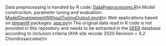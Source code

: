 Data preprocessing is handled by R code: [DataPreprocessing.R](DataPreprocessing.R)\n
Model construction, parameter tuning and evaluation: [ModelDevelopmentWithoutTuningOutput.ipynb](ModelDevelopmentWithoutTuningOutput.ipynb)\n
Web applications based on [streamlit](https://github.com/streamlit/streamlit) packages: [app.py](app.py)\n
The original data read in R code is not provided in this repository and needs to be extracted in the [SEER](https://seer.cancer.gov/) database according to inclusion criteria (AYA site recode 2020 Revision = 4.2 Chondrosarcoma)\n
